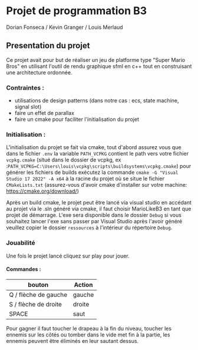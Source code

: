 # Projet de programmation B3

Dorian Fonseca / Kevin Granger / Louis Merlaud

## Presentation du projet

Ce projet avait pour but de réaliser un jeu de platforme type "Super Mario Bros" en utilisant l'outil de rendu graphique sfml en c++ tout en construisant une architecture ordonnée.

### Contraintes : 
- utilisations de design patterns (dans notre cas : ecs, state machine, signal slot)
- faire un effet de parallax
- faire un cmake pour faciliter l'initialisation du projet


### Initialisation : 
L'initialisation du projet se fait via cmake, tout d'abord assurez vous que dans le fichier `.env` la variable `PATH_VCPKG` contient le path vers votre fichier `vcpkg.cmake` (situé dans le dossier de vcpkg, ex :`PATH_VCPKG=C:\Users\louis\vcpkg\scripts\buildsystems\vcpkg.cmake`) pour générer les fichiers de builds exécutez la commande `cmake -G "Visual Studio 17 2022" -A x64` à la racine du projet où se situe le fichier `CMakeLists.txt` (assurez-vous d'avoir cmake d'installer sur votre machine: https://cmake.org/download/)

Après un build cmake, le projet peut être lancé via visual studio en accédant au projet via le .sln généré via cmake, il faut choisir MarioLikeB3 en tant que projet de démarrage.
L'exe sera disponible dans le dossier `Debug` si vous souhaitez lancer l'exe sans passer par Visual Studio après l'avoir généré veuillez copier le dossier `ressources` à l'intérieur du répertoire `Debug`.

### Jouabilité

Une fois le projet lancé cliquez sur play pour jouer.

#### Commandes : 

| bouton               | Action      |
| -------------------- | ----------- |
| Q / flèche de gauche | gauche      |
| S / flèche de droite | droite      |
| SPACE                | saut        |

Pour gagner il faut toucher le drapeau à la fin du niveau,
toucher les ennemis sur les côtés ou tomber dans le vide met fin à la partie, les ennemis peuvent être éliminés en leur sautant dessus.
